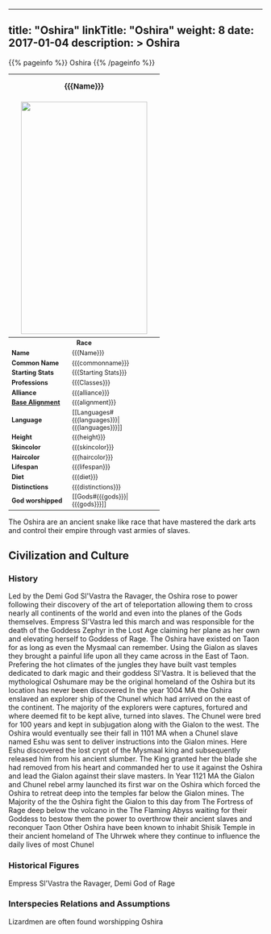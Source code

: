 
---
title: "Oshira"
linkTitle: "Oshira"
weight: 8
date: 2017-01-04
description: >
 Oshira
---

{{% pageinfo %}}
Oshira
{{% /pageinfo %}}

<table class="infobox" style="font-size:89%; width:300px;">
<tbody>
<tr><th colspan="2" class="color1" style="font-size:120%; padding:1em;">{{{Name}}}</th></tr>
<tr style="text-align:center;"><td colspan="2" style="padding:0.5em;"><img src="https://www.fallofanempire.com/img/races/oshira.png" width="250" height="461"></td></tr>
<tr><th colspan="2" class="color1"> Race</th></tr>
<tr><td style="width:40%;"> <b>Name</b></td><td style="width:60%;"> {{{Name}}}</td></tr>
<tr><td> <b>Common Name</b></td><td> {{{commonname}}}</td></tr>
<tr><td> <b>Starting Stats</b></td><td> {{{Starting Stats}}}</td></tr>
<tr><td> <b>Professions</b></td><td> {{{Classes}}}</td></tr>
<tr><td> <b>Alliance</b></td><td> {{{alliance}}}</td></tr>
<tr><td> <b><a href="/wiki/Base_Alignment" title="Base Alignment">Base Alignment</a></b></td><td> {{{alignment}}}</td></tr>
<tr><td> <b>Language</b></td><td> [[Languages#{{{languages}}}|{{{languages}}}]]</td></tr>
<tr><td> <b>Height</b></td><td> {{{height}}}</td></tr>
<tr><td> <b>Skincolor</b></td><td> {{{skincolor}}}</td></tr>
<tr><td> <b>Haircolor</b></td><td> {{{haircolor}}}</td></tr>
<tr><td> <b>Lifespan</b></td><td> {{{lifespan}}}</td></tr>
<tr><td> <b>Diet</b></td><td> {{{diet}}}</td></tr>
<tr><td> <b>Distinctions</b></td><td> {{{distinctions}}}</td></tr>
<tr><td> <b>God worshipped</b></td><td> [[Gods#{{{gods}}}|{{{gods}}}]]</td></tr>
</tbody>
</table>

The Oshira are an ancient snake like race that have mastered the dark arts and control their empire through vast armies of slaves.

## Civilization and Culture

### History

Led by the Demi God Sl'Vastra the Ravager, the Oshira rose to power following their discovery of the art of teleportation allowing them to cross nearly all continents of the world and even into the planes of the Gods themselves. Empress Sl'Vastra led this march and was responsible for the death of the Goddess Zephyr in the Lost Age claiming her plane as her own and elevating herself to Goddess of Rage.  The Oshira have existed on Taon for as long as even the Mysmaal can remember. Using the Gialon as slaves they brought a painful life upon all they came across in the East of Taon. Prefering the hot climates of the jungles they have built vast temples dedicated to dark magic and their goddess Sl'Vastra.  It is believed that the mythological Oshumare may be the original homeland of the Oshira but its location has never been discovered  In the year 1004 MA the Oshira enslaved an explorer ship of the Chunel which had arrived on the east of the continent. The majority of the explorers were captures, fortured and where deemed fit to be kept alive, turned into slaves. The Chunel were bred for 100 years and kept in subjugation along with the Gialon to the west.  The Oshira would eventually see their fall in 1101 MA when a Chunel slave named Eshu was sent to deliver instructions into the Gialon mines. Here Eshu discovered the lost crypt of the Mysmaal king and subsequently released him from his ancient slumber. The King granted her the blade she had removed from his heart and commanded her to use it against the Oshira and lead the Gialon against their slave masters.  In Year 1121 MA the Gialon and Chunel rebel army launched its first war on the Oshira which forced the Oshira to retreat deep into the temples far below the Gialon mines.  The Majority of the the Oshira fight the Gialon to this day from The Fortress of Rage deep below the volcano in the The Flaming Abyss waiting for their Goddess to bestow them the power to overthrow their ancient slaves and reconquer Taon  Other Oshira have been known to inhabit Shisik Temple in their ancient homeland of The Uhrwek where they continue to influence the daily lives of most Chunel

### Historical Figures

Empress Sl'Vastra the Ravager, Demi God of Rage

### Interspecies Relations and Assumptions

Lizardmen are often found worshipping Oshira

    
